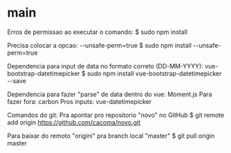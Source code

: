 # main

Erros de permissao ao executar o comando:
$ sudo npm install

Precisa colocar a opcao: --unsafe-perm=true
$ sudo npm install --unsafe-perm=true

Dependencia para input de data no formato correto (DD-MM-YYYY): vue-bootstrap-datetimepicker
$ sudo npm install vue-bootstrap-datetimepicker --save

Dependencia para fazer "parse" de data dentro do vue: Moment.js
Para fazer fora: carbon
Pros inputs: vue-datetimepicker

Comandos do git:
Pra apontar pro repositorio "novo" no GitHub
$ git remote add origin https://github.com/cacoma/novo.git

Para baixar do remoto "origini" pra branch local "master"
$ git pull origin master
